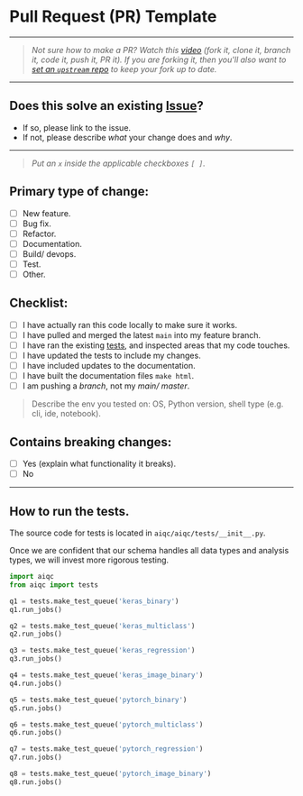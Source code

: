 # Pull Request (PR) Template

---

> *Not sure how to make a PR? Watch this [video](https://www.youtube.com/watch?v=rgbCcBNZcdQ) (fork it, clone it, branch it, code it, push it, PR it). If you are forking it, then you'll also want to [set an `upstream` repo](https://www.atlassian.com/git/tutorials/git-forks-and-upstreams ) to keep your fork up to date.*

---

## Does this solve an existing [Issue](https://github.com/aiqc/aiqc/issues)? 
- If so, please link to the issue.
- If not, please describe *what* your change does and *why*.

---

> *Put an `x` inside the applicable checkboxes `[ ]`.*

## Primary type of change:
- [ ] New feature.
- [ ] Bug fix.
- [ ] Refactor.
- [ ] Documentation.
- [ ] Build/ devops.
- [ ] Test.
- [ ] Other.

## Checklist:
- [ ] I have actually ran this code locally to make sure it works.
- [ ] I have pulled and merged the latest `main` into my feature branch.
- [ ] I have ran the existing [tests](https://github.com/aiqc/aiqc/new/main/.github#how-to-run-tests), and inspected areas that my code touches.
- [ ] I have updated the tests to include my changes.
- [ ] I have included updates to the documentation.
- [ ] I have built the documentation files `make html`.
- [ ] I am pushing a *branch*, not my *main/ master*.

> Describe the env you tested on: OS, Python version, shell type (e.g. cli, ide, notebook).

## Contains breaking changes:
- [ ] Yes (explain what functionality it breaks).
- [ ] No

---

## How to run the tests.
The source code for tests is located in `aiqc/aiqc/tests/__init__.py`. 

Once we are confident that our schema handles all data types and analysis types, we will invest more rigorous testing.
```python
import aiqc
from aiqc import tests

q1 = tests.make_test_queue('keras_binary')
q1.run_jobs()

q2 = tests.make_test_queue('keras_multiclass')
q2.run_jobs()

q3 = tests.make_test_queue('keras_regression')
q3.run_jobs()

q4 = tests.make_test_queue('keras_image_binary')
q4.run.jobs()

q5 = tests.make_test_queue('pytorch_binary')
q5.run.jobs()

q6 = tests.make_test_queue('pytorch_multiclass')
q6.run.jobs()

q7 = tests.make_test_queue('pytorch_regression')
q7.run.jobs()

q8 = tests.make_test_queue('pytorch_image_binary')
q8.run.jobs()
```
